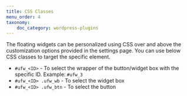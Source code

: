 ```yaml
---
title: CSS Classes
menu_order: 4
taxonomy:
    doc_category: wordpress-plugins
---
```


The floating widgets can be personalized using CSS over and above the customization options provided in the settings page. You can use below CSS classes to target the specific element.

* `#ufw_<ID>` - To select the wrapper of the button/widget box with the specific ID. Example: `#ufw_3`
* `#ufw_<ID> .ufw_wb` - To select the widget box
* `#ufw_<ID> .ufw_btn` - To select the button
